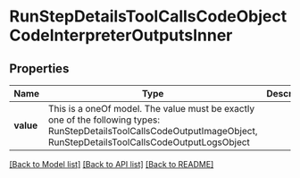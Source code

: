 # RunStepDetailsToolCallsCodeObjectCodeInterpreterOutputsInner



## Properties
Name | Type | Description | Notes
------------ | ------------- | ------------- | -------------
**value** | This is a oneOf model. The value must be exactly one of the following types: RunStepDetailsToolCallsCodeOutputImageObject, RunStepDetailsToolCallsCodeOutputLogsObject |  | [optional] 




[[Back to Model list]](../README.md#models) [[Back to API list]](../README.md#api-endpoints) [[Back to README]](../README.md)


